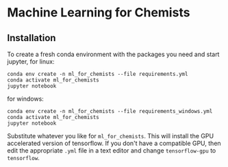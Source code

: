# Machine Learning for Chemists

## Installation

To create a fresh conda environment with the packages you need and start jupyter,
for linux:

```
conda env create -n ml_for_chemists --file requirements.yml
conda activate ml_for_chemists
jupyter notebook
```

for windows:
```
conda env create -n ml_for_chemists --file requirements_windows.yml
conda activate ml_for_chemists
jupyter notebook
```

Substitute whatever you like for `ml_for_chemists`. This will install the GPU accelerated version of tensorflow. 
If you don't have a compatible GPU, then edit the appropriate `.yml` file in a text editor and change `tensorflow-gpu` to `tensorflow`.
